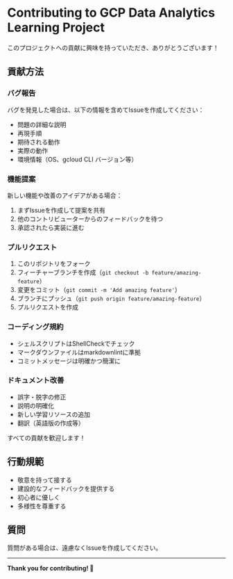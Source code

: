 # Contributing to GCP Data Analytics Learning Project

このプロジェクトへの貢献に興味を持っていただき、ありがとうございます！

## 貢献方法

### バグ報告

バグを発見した場合は、以下の情報を含めてIssueを作成してください：

- 問題の詳細な説明
- 再現手順
- 期待される動作
- 実際の動作
- 環境情報（OS、gcloud CLI バージョン等）

### 機能提案

新しい機能や改善のアイデアがある場合：

1. まずIssueを作成して提案を共有
2. 他のコントリビューターからのフィードバックを待つ
3. 承認されたら実装に進む

### プルリクエスト

1. このリポジトリをフォーク
2. フィーチャーブランチを作成（`git checkout -b feature/amazing-feature`）
3. 変更をコミット（`git commit -m 'Add amazing feature'`）
4. ブランチにプッシュ（`git push origin feature/amazing-feature`）
5. プルリクエストを作成

### コーディング規約

- シェルスクリプトはShellCheckでチェック
- マークダウンファイルはmarkdownlintに準拠
- コミットメッセージは明確かつ簡潔に

### ドキュメント改善

- 誤字・脱字の修正
- 説明の明確化
- 新しい学習リソースの追加
- 翻訳（英語版の作成等）

すべての貢献を歓迎します！

## 行動規範

- 敬意を持って接する
- 建設的なフィードバックを提供する
- 初心者に優しく
- 多様性を尊重する

## 質問

質問がある場合は、遠慮なくIssueを作成してください。

---

**Thank you for contributing! 🎉**
